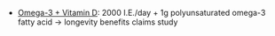 - [Omega-3 + Vitamin D](https://www.nature.com/articles/d41586-025-00355-1): 2000 I.E./day + 1g polyunsaturated omega-3 fatty acid → longevity benefits claims study